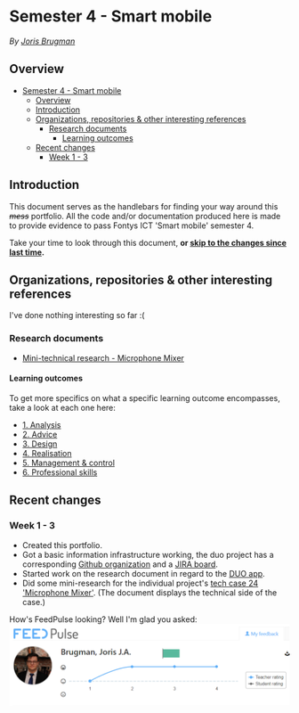 # Semester 4 - Smart mobile

_By [Joris Brugman](https://github.com/theartcher)_

## Overview

- [Semester 4 - Smart mobile](#semester-4---smart-mobile)
  - [Overview](#overview)
  - [Introduction](#introduction)
  - [Organizations, repositories \& other interesting references](#organizations-repositories--other-interesting-references)
    - [Research documents](#research-documents)
      - [Learning outcomes](#learning-outcomes)
  - [Recent changes](#recent-changes)
    - [Week 1 - 3](#week-1---3)

## Introduction

This document serves as the handlebars for finding your way around this _~~mess~~_ portfolio. All the code and/or documentation produced here is made to provide evidence to pass Fontys ICT 'Smart mobile' semester 4.

Take your time to look through this document, **or [skip to the changes since last time](#recent-changes).**

## Organizations, repositories & other interesting references

I've done nothing interesting so far :(

### Research documents

- [Mini-technical research - Microphone Mixer](./documentation/microphone-mixer-technical-design.md)

#### Learning outcomes

To get more specifics on what a specific learning outcome encompasses, take a look at each one here:

- [1. Analysis](./documentation/learning-outcomes/1-analysis.md)
- [2. Advice](./documentation/learning-outcomes/2-advice.md)
- [3. Design](./documentation/learning-outcomes/3-design.md)
- [4. Realisation](./documentation/learning-outcomes/4-realisation.md)
- [5. Management & control](./documentation/learning-outcomes/5-management-and-control.md)
- [6. Professional skills](./documentation/learning-outcomes/6-profesional-skills.md)

## Recent changes

### Week 1 - 3

- Created this portfolio.
- Got a basic information infrastructure working, the duo project has a corresponding [Github organization](https://github.com/S4-Smart-mobile/) and a [JIRA board](/static/images/Jira-screenshot-21-02-2024.png).
- Started work on the research document in regard to the [DUO app](https://github.com/S4-Smart-mobile/S4-Smart-Mobile/blob/main/documentation/research/cultural-exchange-research.md).
- Did some mini-research for the individual project's [tech case 24 'Microphone Mixer'](/documentation/microphone-mixer-technical-design.md). (The document displays the technical side of the case.)

How's FeedPulse looking? Well I'm glad you asked:
![FeedPulse ratings](./static/images/feedpulse-ratings-05-03-2024.png)
